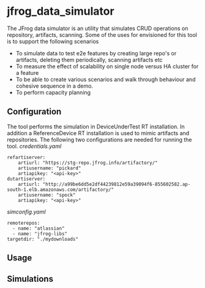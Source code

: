# jfrog_data_simulator
The JFrog data simulator is an utility that simulates CRUD operations on repository, artifacts, scanning. Some of the uses for envisioned for this tool is to support the following scenarios
* To simulate data to test e2e features by creating large repo's or artifacts, deleting them periodically, scanning artifacts etc
* To measure the effect of scalability on single node versus HA cluster for a feature
* To be able to create various scenarios and walk through behaviour and cohesive sequence in a demo.
* To perform capacity planning

## Configuration
The tool performs the simulation in DeviceUnderTest RT installation. In addition a ReferenceDevice RT installation is used to mimic artifacts and repositories. The following two configurations are needed for running the tool.
*credentials.yaml*
```
refartiserver:
    artiurl: "https://stg-repo.jfrog.info/artifactory/"
    artiusername: "pickard"
    artiapikey: "<api-key>"
dutartiserver:
    artiurl: "http://a99be6dd5e2df44239812e59a39094f6-855602582.ap-south-1.elb.amazonaws.com/artifactory/"
    artiusername: "spock"
    artiapikey: "<api-key>"
```

*simconfig.yaml*
```
remoterepos:
  - name: "atlassian"
  - name: "jfrog-libs"
targetdir: "./mydownloads"
```

## Usage

## Simulations
